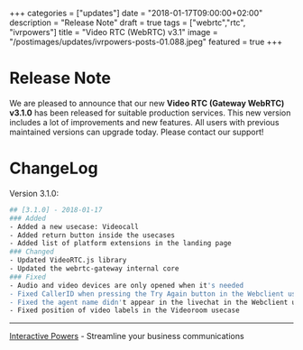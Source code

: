 +++
categories = ["updates"]
date = "2018-01-17T09:00:00+02:00"
description = "Release Note"
draft = true
tags = ["webrtc","rtc", "ivrpowers"]
title = "Video RTC (WebRTC) v3.1"
image = "/postimages/updates/ivrpowers-posts-01.088.jpeg"
featured = true
+++

# Release Note

We are pleased to announce that our new **Video RTC (Gateway WebRTC) v3.1.0** has been released for suitable production services. This new version includes a lot of improvements and new features. All users with previous maintained versions can upgrade today. Please contact our support!

# ChangeLog

Version 3.1.0:
```bash
## [3.1.0] - 2018-01-17
### Added
- Added a new usecase: Videocall
- Added return button inside the usecases
- Added list of platform extensions in the landing page
### Changed
- Updated VideoRTC.js library
- Updated the webrtc-gateway internal core
### Fixed
- Audio and video devices are only opened when it's needed
- Fixed CallerID when pressing the Try Again button in the Webclient usecase
- Fixed the agent name didn't appear in the livechat in the Webclient usecase
- Fixed position of video labels in the Videoroom usecase
```

---
[Interactive Powers](http://www.ivrpowers.com/) - Streamline your business communications

